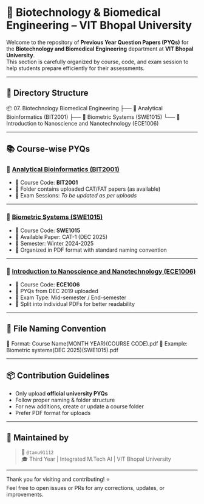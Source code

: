 
  # 🧬 Biotechnology & Biomedical Engineering – VIT Bhopal University

  Welcome to the repository of **Previous Year Question Papers (PYQs)** for the **Biotechnology and Biomedical Engineering** department at **VIT Bhopal University**.  
  This section is carefully organized by course, code, and exam session to help students prepare efficiently for their assessments.

  ---

  ## 📁 Directory Structure
📦 07. Biotechnology Biomedical Engineering
├── 📘 Analytical Bioinformatics (BIT2001)
├── 📘 Biometric Systems (SWE1015)
└── 📘 Introduction to Nanoscience and Nanotechnology (ECE1006)


---

## 📚 Course-wise PYQs

### 🔬 [Analytical Bioinformatics (BIT2001)](https://github.com/tanu91112/PYQFort/tree/main/VIT%20Bhopal%20University/07.Biotechnology%20%20Biomedical%20Engineering/Analytical%20Bioinformatics(BIT2001))

- 📌 Course Code: **BIT2001**
- 📂 Folder contains uploaded CAT/FAT papers (as available)
- 📅 Exam Sessions: *To be updated as per uploads*

---

### 🧠 [Biometric Systems (SWE1015)](https://github.com/tanu91112/PYQFort/tree/main/VIT%20Bhopal%20University/07.Biotechnology%20%20Biomedical%20Engineering/Biometric%20systems(SWE1015))

- 📌 Course Code: **SWE1015**
- 📄 Available Paper: CAT-1 (DEC 2025)
- 📅 Semester: Winter 2024-2025
- 📂 Organized in PDF format with standard naming convention

---

### 🧪 [Introduction to Nanoscience and Nanotechnology (ECE1006)](https://github.com/tanu91112/PYQFort/tree/main/VIT%20Bhopal%20University/07.Biotechnology%20%20Biomedical%20Engineering/Introduction%20to%20Nanoscience%20and%20Nanotechnology(ECE1006%20))

- 📌 Course Code: **ECE1006**
- 📄 PYQs from DEC 2019 uploaded
- 🧷 Exam Type: Mid-semester / End-semester
- 📂 Split into individual PDFs for better readability

---

## 🧾 File Naming Convention
📄 Format: Course Name(MONTH YEAR)(COURSE CODE).pdf
📌 Example: Biometric systems(DEC 2025)(SWE1015).pdf


---

## 📦 Contribution Guidelines

- Only upload **official university PYQs**
- Follow proper naming & folder structure
- For new additions, create or update a course folder
- Prefer PDF format for uploads

---

## 🙌 Maintained by

> 📛 `@tanu91112`  
> 🎓 Third Year | Integrated M.Tech AI | VIT Bhopal University

---

Thank you for visiting and contributing! ⭐  
Feel free to open issues or PRs for any corrections, updates, or improvements.

